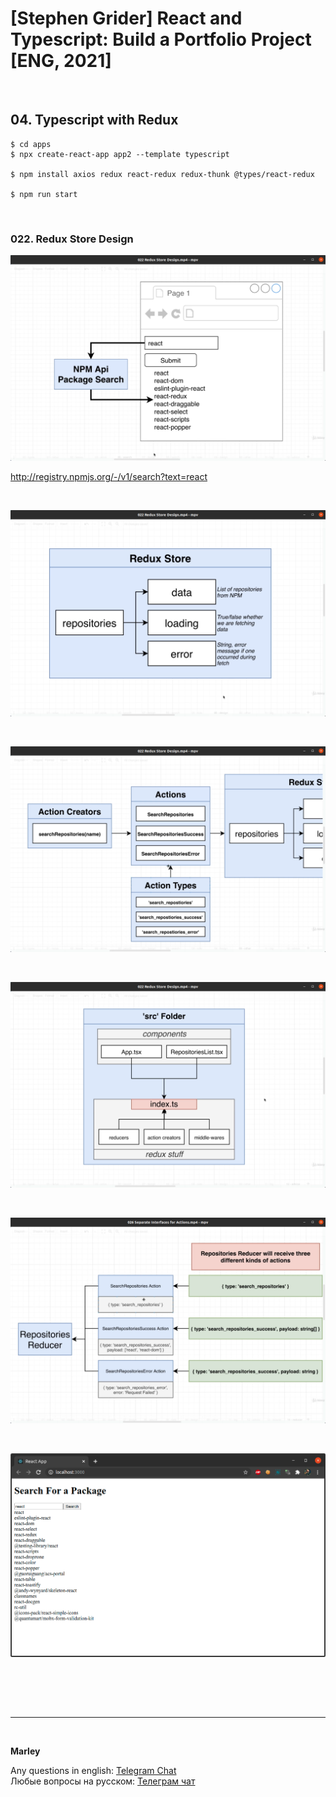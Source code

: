# [Stephen Grider] React and Typescript: Build a Portfolio Project [ENG, 2021]

<br/>

## 04. Typescript with Redux

    $ cd apps
    $ npx create-react-app app2 --template typescript

    $ npm install axios redux react-redux redux-thunk @types/react-redux

    $ npm run start

<br/>

### 022. Redux Store Design

![Application](/img/pic-m04-p01.png?raw=true)

http://registry.npmjs.org/-/v1/search?text=react

<br/>

![Application](/img/pic-m04-p02.png?raw=true)

<br/>

![Application](/img/pic-m04-p03.png?raw=true)

<br/>

![Application](/img/pic-m04-p04.png?raw=true)

<br/>

![Application](/img/pic-m04-p05.png?raw=true)

<br/>

![Application](/img/pic-m04-p06.png?raw=true)

<br/>

<br/><br/>

---

<br/>

**Marley**

Any questions in english: <a href="https://jsdev.org/chat/">Telegram Chat</a>  
Любые вопросы на русском: <a href="https://jsdev.ru/chat/">Телеграм чат</a>
